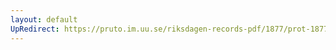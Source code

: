```yaml
---
layout: default
UpRedirect: https://pruto.im.uu.se/riksdagen-records-pdf/1877/prot-1877--fk--014.pdf
---
```

